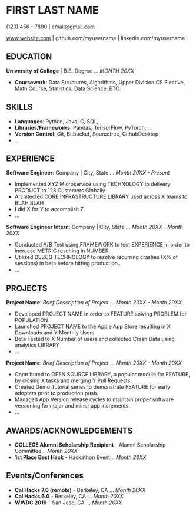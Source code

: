 # FIRST LAST NAME

(123) 456 - 7890 | email@gmail.com

www.website.com | github.com/myusername | linkedin.com/myusername

## EDUCATION
**University of College** | B.S. Degree ... *MONTH 20XX*
* **Coursework**: Data Structures, Algorithms, Upper Division CS Elective, Math Course, Statistics, Data Science, ETC.

## SKILLS
* **Languages**: Python, Java, C, SQL, ...
* **Libraries/Frameworks**: Pandas, TensorFlow, PyTorch, ...
* **Version Control**: Git, Bitbucket, Sourcetree, GithubDesktop
* *...*

## EXPERIENCE
**Software Engineer**: Company | City, State ... *Month 20XX - Present*
* Implemented XYZ Microservice using TECHNOLOGY to delivery PRODUCT to 123 Customers Globally
* Architected CORE INFRASTRUCTURE LIBRARY used across X teams to BLAH BLAH
* I did X for Y to accomplish Z
* ...

**Software Engineer Intern**: Company | City, State ... *Month 20XX - Month 20XX*
* Conducted A/B Test using FRAMEWORK to test EXPERIENCE in order to increase METRIC resulting in NUMBER. 
* Utilized DEBUG TECHNOLOGY to resolve recurring crashes (X% of sessions) in beta before hitting production..
* ...

## PROJECTS
**Project Name**: *Brief Description of Project* ... *Month 20XX - Month 20XX*
* Developed PROJECT NAME in order to FEATURE solving PROBLEM for POPULATION
* Launched PROJECT NAME to the Apple App Store resulting in X Downloads and Y Monthly Users
* Beta Tested to X Number of users and collected Crash Data using analytics LIBRARY
* ...

**Project Name**: *Brief Description of Project* ... *Month 20XX - Month 20XX*
* Contributed to OPEN SOURCE LIBRARY, a popular module for FEATURE, by closing X tasks and merging Y Pull Requests.
* Created Demo Tutorial series to demonstrate FEATURE for early adopters prior to production push.
* Managed App Version release cycles to maintain proper software versioning for major and minor app increments.
* ...

## AWARDS/ACKNOWLEDGEMENTS
* **COLLEGE Alumni Scholarship Recipient** - Alumni Scholarship Committee... *Month 20XX*
* **1st Place Best Hack** - Hackathon Event... *Month 20XX*

## Events/Conferences
* **Cal Hacks 7.0 (remote)** - Berkeley, CA ... *Month 20XX*
* **Cal Hacks 6.0** - Berkeley, CA ... *Month 20XX*
* **WWDC 2019** - San Jose, CA ... *Month 20XX*
